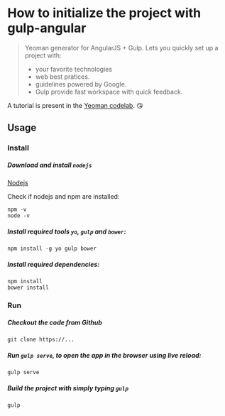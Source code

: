 # How to initialize the project with gulp-angular 


> Yeoman generator for AngularJS + Gulp.
> Lets you quickly set up a project with:
> * your favorite technologies
> * web best pratices.
> * guidelines powered by Google.
> * Gulp provide fast workspace with quick feedback.

A tutorial is present in the [Yeoman codelab](http://yeoman.io/codelab/). :kissing_heart:

## Usage

### Install

##### Download and install `nodejs`
[Nodejs](https://nodejs.org/en/)

Check if nodejs and npm are installed:
```
npm -v
node -v
```

##### Install required tools `yo`, `gulp` and `bower`:
```
npm install -g yo gulp bower
```


##### Install required dependencies:
```
npm install
bower install
```


### Run

##### Checkout the code from Github
```
git clone https://...
```

##### Run `gulp serve`, to open the app in the browser using live reload:
```
gulp serve
```


##### Build the project with simply typing `gulp`
```
gulp
```


